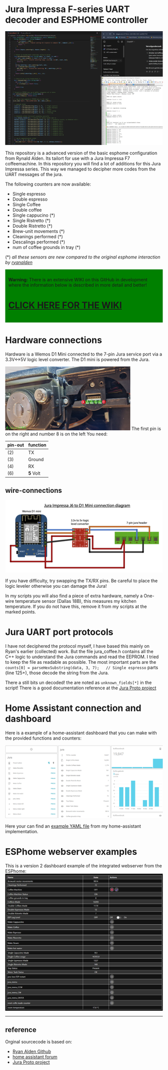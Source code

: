 
# Jura Impressa F-series UART decoder and ESPHOME controller

![coding_example](/images/coding_example.jpg)

This repository is a advanced version of the basic esphome configuration from Rynald Alden. Its tailort for use with a Jura Impressa F7 coffeemachine.
In this repository you will find a lot of additions for this Jura Impressa series. This way we managed to decipher more codes from the UART messages of the jura.

The following counters are now available:

- Single espresso
- Double espresso
- Single Coffee
- Double coffee
- Single cappucino (*)
- Single Ristretto (*)
- Double Ristretto (*)
- Brew-unit movements (*)
- Cleanings performed (*)
- Descalings performed (*)
- num of coffee grounds in tray (*)

(*) _all these sensors are new compared to the original esphome interaction by [ryanalden]_

<div style="background: green; padding: 10px;">
  <p><strong>Warning:</strong> There is an extensive WIKI on this GitHub in development where the information below is described in more detail and better! 
  
  <h1><a href="https://github.com/alco28/Jura-F7-ESPHOME/wiki">CLICK HERE FOR THE WIKI</a></p></h1>
</div>

# Hardware connections

Hardware is a Wemos D1 Mini connected to the 7-pin Jura service port via a 3.3V<->5V logic level converter. The D1 mini is powered from the Jura.

![ueart2](./images/uart_pinout.png)
The first pin is on the right and number 8 is on the left
You need:

| pin-out | function    |
| :------ | :--------- |
| (2)     | TX         |
| (3)     | Ground     |
| (4)     | RX         |
| (6)     | **5** Volt |

## wire-connections

![connections](images/connection-diagram.png)

If you have difficulty, try swapping the TX/RX pins.
Be careful to place the logic leveler otherwise you can damage the Jura!

In my scripts you will also find a piece of extra hardware, namely a One-wire temperature sensor (Dallas 18B), this measures my kitchen temperature. If you do not have this, remove it from my scripts at the marked points.

# Jura UART port protocols

I have not deciphered the protocol myself, I have based this mainly on Ryan's earlier (collected) work. But the file jura_coffee.h contains all the C++ logic to understand the Jura commands and read the EEPROM. I tried to keep the file as readable as possible. The most important parts are the ``counts[0] = parseHexSubstring(data, 3, 7);   // Single espresso`` parts (line 125+), those decode the string from the Jura. 

There a still bits un decoded! the are noted as ``unknown_fields[*]`` in the script!
There is a good documentation reference at the [Jura Proto project][Jura Proto github]

# Home Assistant connection and dashboard

Here is a example of a home-assistant dashboard that you can make with the provided functions and counters:

![dashboard](images/HA-dashboard.png)

Here your can find an [example YAML file](../Home-assistant%20dashboard%20example.yaml) from my home-assistant implementation.

# ESPhome webserver examples

This is a version 2 dashboard example of the integrated webserver from the ESPhome:
![esphome webserver example ](/images/esphome-webcounters.png)

----

## reference

Orginal sourcecode is based on:

- [Ryan Alden Github][ryanalden]
- [home assistant forum]
- [Jura Proto project][Jura Proto github]

[ryanalden]: https://github.com/ryanalden/esphome-jura-component
[home assistant forum]: https://community.home-assistant.io/t/control-your-jura-coffee-machine/26604
[Jura Proto github]: https://github.com/Jutta-Proto/protocol-cpp?tab=readme-ov-file